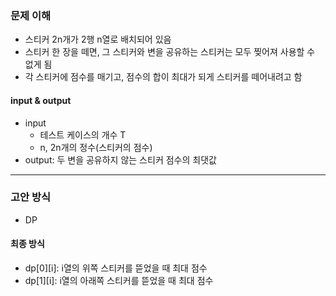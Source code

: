 ### 문제 이해
- 스티커 2n개가 2행 n열로 배치되어 있음
- 스티커 한 장을 떼면, 그 스티커와 변을 공유하는 스티커는 모두 찢어져 사용할 수 없게 됨
- 각 스티커에 점수를 매기고, 점수의 합이 최대가 되게 스티커를 떼어내려고 함
#### input & output
- input
    - 테스트 케이스의 개수 T
    - n, 2n개의 정수(스티커의 점수)
- output: 두 변을 공유하지 않는 스티커 점수의 최댓값
---
### 고안 방식
- DP
#### 최종 방식
- dp[0][i]: i열의 위쪽 스티커를 뜯었을 때 최대 점수
- dp[1][i]: i열의 아래쪽 스티커를 뜯었을 때 최대 점수